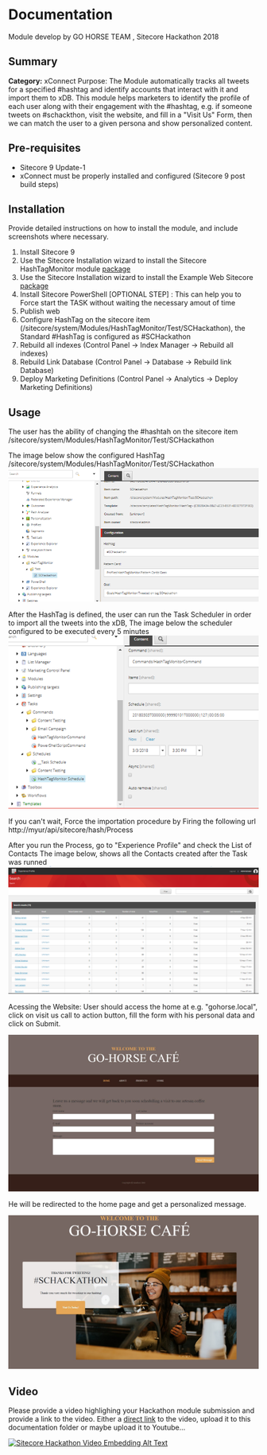 # Documentation

Module develop by GO HORSE TEAM , Sitecore Hackathon 2018

## Summary

**Category:** xConnect
Purpose: The Module automatically tracks all tweets for a specified #hashtag and identify accounts that interact with it and import them to xDB. 
This module helps marketers to identify the profile of each user along with their engagement with the #hashtag, 
e.g. if someone tweets on #schackthon, visit the website, and fill in a "Visit Us" Form, then we can match the user to a given persona
and show personalized content.

## Pre-requisites
- Sitecore 9 Update-1
- xConnect must be properly installed and configured (Sitecore 9 post build steps)

## Installation

Provide detailed instructions on how to install the module, and include screenshots where necessary.
1. Install Sitecore 9
2. Use the Sitecore Installation wizard to install the Sitecore HashTagMonitor module [package](#link-to-package)
3. Use the Sitecore Installation wizard to install the Example Web Sitecore [package](#link-to-package)
4. Install Sitecore PowerShell [OPTIONAL STEP] : This can help you to Force start the TASK without waiting the necessary amout of time
5. Publish web 
6. Configure HashTag on the sitecore item (/sitecore/system/Modules/HashTagMonitor/Test/SCHackathon), the Standard #HashTag is configured as #SCHackathon
7. Rebuild all indexes (Control Panel ->  Index Manager -> Rebuild all indexes)
8. Rebuild Link Database (Control Panel ->  Database -> Rebuild link Database)
9. Deploy Marketing Definitions (Control Panel ->  Analytics  -> Deploy Marketing Definitions)

## Usage

The user has the ability of changing the #hashtah on the sitecore item /sitecore/system/Modules/HashTagMonitor/Test/SCHackathon

The image below show the configured HashTag
/sitecore/system/Modules/HashTagMonitor/Test/SCHackathon
![HashTag](images/configurehashtag.png?raw=true "Configure HashTag")

After the HashTag is defined, the user can run the Task Scheduler in order to import all the tweets into the xDB, 
The image below the scheduler configured to be executed every 5 minutes
![Task Scheduler](images/taskscheduler.png?raw=true "Task Scheduler")

If you can't wait, Force the importation procedure by Firing the following url
http://myur/api/sitecore/hash/Process

After you run the Process, go to "Experience Profile" and check the List of Contacts
The image below, shows all the Contacts created after the Task was runned
![Contacts](images/contacts.png?raw=true "Contacts")

Acessing the Website:
User should access the home at e.g. "gohorse.local", click on visit us call to action button, fill the form with his personal data and click on Submit. 

![Visit Us](images/VisitUs.png?raw=true "Visit Us")

He will be redirected to the home page and get a personalized message.

![Thanks for tweeting](images/ThanksForTweeting.jpg?raw=true "Thanks for tweeting")

## Video

Please provide a video highlighing your Hackathon module submission and provide a link to the video. Either a [direct link](https://www.youtube.com/watch?v=EpNhxW4pNKk) to the video, upload it to this documentation folder or maybe upload it to Youtube...

[![Sitecore Hackathon Video Embedding Alt Text](https://img.youtube.com/vi/EpNhxW4pNKk/0.jpg)](https://www.youtube.com/watch?v=EpNhxW4pNKk)
